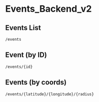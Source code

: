 # Events_Backend_v2

## Events List

`/events`

## Event (by ID)

`/events/{id}`

## Events (by coords)

`/events/{latitude}/{longitude}/{radius}`